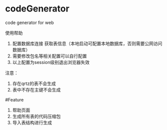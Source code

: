 # codeGenerator
code generator for web

使用帮助
1. 配置数据库连接 获取表信息（本地启动可配置本地数据库，否则需要公网访问数据库）
2. 需要修改包名等相关配置可以自行配置
3. 以上配置为session级别退出浏览器失效

注意：
1. 存在qrtz的表不会生成
2. 表中不存在主键不会生成

#Feature
1. 帮助页面
2. 生成所有表的代码压缩包
3. 导入表结构进行生成